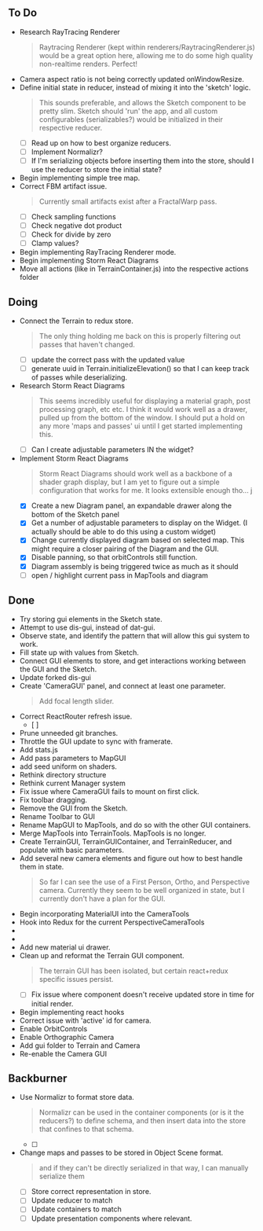 ## To Do

- Research RayTracing Renderer
    > Raytracing Renderer (kept within renderers/RaytracingRenderer.js) would be a great option here, allowing me to do some high quality non-realtime renders. Perfect!
- Camera aspect ratio is not being correctly updated onWindowResize.
- Define initial state in reducer, instead of mixing it into the 'sketch' logic.
    > This sounds preferable, and allows the Sketch component to be pretty slim. Sketch should 'run' the app, and all custom configurables (serializables?) would be initialized in their respective reducer. 
    * [ ] Read up on how to best organize reducers.
    * [ ] Implement Normalizr?
    * [ ] If I'm serializing objects before inserting them into the store, should I use the reducer to store the initial state?
- Begin implementing simple tree map.
- Correct FBM artifact issue.
    > Currently small artifacts exist after a FractalWarp pass.
    * [ ] Check sampling functions
    * [ ] Check negative dot product
    * [ ] Check for divide by zero
    * [ ] Clamp values?
- Begin implementing RayTracing Renderer mode.
- Begin implementing Storm React Diagrams
- Move all actions (like in TerrainContainer.js) into the respective actions folder

## Doing

- Connect the Terrain to redux store.
    > The only thing holding me back on this is properly filtering out passes that haven't changed.
    * [ ] update the correct pass with the updated value
    * [ ] generate uuid in Terrain.initializeElevation() so that I can keep track of passes while deserializing.
- Research Storm React Diagrams
    > This seems incredibly useful for displaying a material graph, post processing graph, etc etc. I think it would work well as a drawer, pulled up from the bottom of the window. I should put a hold on any more 'maps and  passes' ui until I get started implementing this.
    * [ ] Can I create adjustable parameters IN the widget?
- Implement Storm React Diagrams
    > Storm React Diagrams should work well as a backbone of a shader graph display, but I am yet to figure out a simple configuration that works for me. It looks extensible enough tho... j
    * [x] Create a new Diagram panel, an expandable drawer along the bottom of the Sketch panel
    * [x] Get a number of adjustable parameters to display on the Widget. (I actually should be able to do this using a custom widget)
    * [x] Change currently displayed diagram based on selected map. This might require a closer pairing of the Diagram and the GUI.
    * [x] Disable panning, so that orbitControls still function.
    * [x] Diagram assembly is being triggered twice as much as it should
    * [ ] open / highlight current pass in MapTools and diagram

## Done

- Try storing gui elements in the Sketch state.
- Attempt to use dis-gui, instead of dat-gui.
- Observe state, and identify the pattern that will allow this gui system to work.
- Fill state up with values from Sketch.
- Connect GUI elements to store, and get interactions working between the GUI and the Sketch.
- Update forked dis-gui
- Create 'CameraGUI' panel, and connect at least one parameter.
    > Add focal length slider.
- Correct ReactRouter refresh issue.
    * [ ] 
- Prune unneeded git branches.
- Throttle the GUI update to sync with framerate.
- Add stats.js
- Add pass parameters to MapGUI
- add seed uniform on shaders.
- Rethink directory structure
- Rethink current Manager system
- Fix issue where CameraGUI fails to mount on first click.
- Fix toolbar dragging.
- Remove the GUI from the Sketch.
- Rename Toolbar to GUI
- Rename MapGUI to MapTools, and do so with the other GUI containers.
- Merge MapTools into TerrainTools. MapTools is no longer.
- Create TerrainGUI, TerrainGUIContainer, and TerrainReducer, and populate with basic parameters.
- Add several new camera elements and figure out how to best handle them in state.
    > So far I can see the use of a First Person, Ortho, and Perspective camera. Currently they seem to be well organized in state, but I currently don't have a plan for the GUI.
- Begin incorporating MaterialUI into the CameraTools
- Hook into Redux for the current PerspectiveCameraTools
- 
- 
- Add new material ui drawer.
- Clean up and reformat the Terrain GUI component.
    > The terrain GUI has been isolated, but certain react+redux specific issues persist.
    * [ ] Fix issue where component doesn't receive updated store in time for initial render.
- Begin implementing react hooks
- Correct issue with 'active' id for camera.
- Enable OrbitControls
- Enable Orthographic Camera
- Add gui folder to Terrain and Camera
- Re-enable the Camera GUI

## Backburner

- Use Normalizr to format store data.
    > Normalizr can be used in the container components (or is it the reducers?) to define schema, and then insert data into the store that confines to that schema.
    * [ ] 
- Change maps and passes to be stored in Object Scene format.
    > and if they can't be directly serialized in that way, I can manually serialize them
    * [ ] Store correct representation in store.
    * [ ] Update reducer to match
    * [ ] Update containers to match
    * [ ] Update presentation components where relevant.
